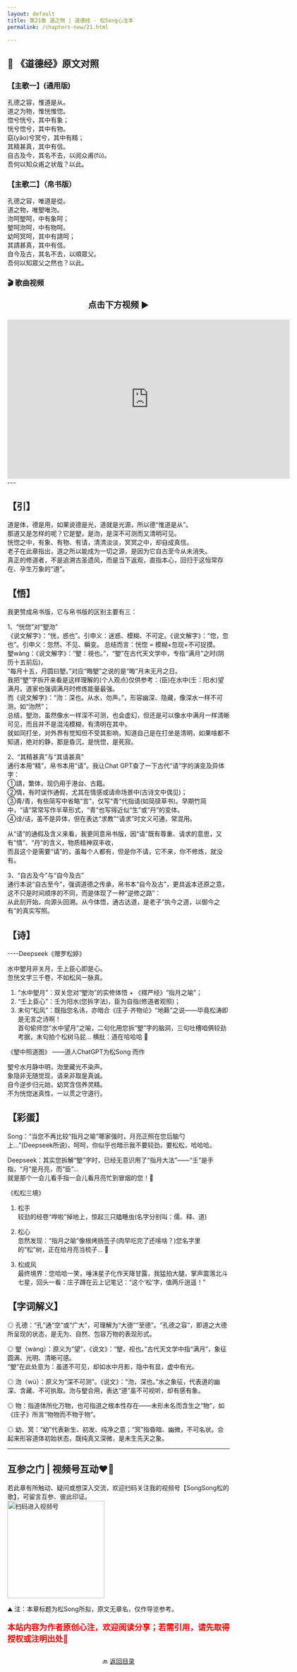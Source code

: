 ```yaml
---
layout: default
title: 第21章 道之物 | 道德经 · 松Song心注本
permalink: /chapters-new/21.html

---
```


## 📜 《道德经》原文对照
### 【主歌一】(通用版)
孔德之容，惟道是从。<br>
道之为物，惟恍惟惚。<br>
惚兮恍兮，其中有象；<br>
恍兮惚兮，其中有物。<br>
窈(yǎo)兮冥兮，其中有精；<br>
其精甚真，其中有信。<br>
自古及今，其名不去，以阅众甫(fǔ)。<br>
吾何以知众甫之状哉？以此。<br>

### 【主歌二】（帛书版）
孔德之容，唯道是從。<br>
道之物，唯朢唯沕。<br>
沕呵朢呵，中有象呵；<br>
朢呵沕呵，中有物呵。<br> 
幼呵冥呵，其中有請呵；<br>
其請甚真，其中有信。<br>
自今及古，其名不去，以順眾父。<br>
吾何以知眾父之然也？以此。<br>

### 🎬 歌曲视频
<p style="text-align:center; font-size:1.2rem; font-weight:bold;">
  点击下方视频 ▶️
</p>

<iframe
  src="https://streamable.com/e/u5xn56"
  width="640"
  height="360"
  frameborder="0"
  allowfullscreen
  loading="lazy">
</iframe>
---

## 【引】
道是体，德是用，如果说德是光，道就是光源，所以德“惟道是从”。<br>
那道又是怎样的呢？它是朢，是沕，是深不可测而又清明可见。<br>
恍惚之中，有象、有物、有请，清清淡淡，冥冥之中，却自成真信。<br>
老子在此章指出，道之所以能成为一切之源，是因为它自古至今从未消失。<br>
真正的修道者，不是追溯古圣遗风，而是当下返观，直指本心，回归于这恒常存在、孕生万象的“道”。 <br>

## 【悟】
我更赞成帛书版，它与帛书版的区别主要有三：<br>

1、“恍惚”对“朢沕”<br>
     《说文解字》：“恍，惑也”。引申义：迷惑、模糊、不可定。《说文解字》：“惚，忽也”。引申义：忽然、不见、瞬变。
总结而言：恍惚 = 模糊+忽现+不可捉摸。<br>
朢wàng：《说文解字》：“朢：視也。”，“朢”在古代天文学中，专指“满月”之时(阴历十五前后)，<br>
“每月十五，月圆曰朢。”对应“晦朢”之说的是“晦”月末无月之日。<br>
我把“朢”字拆开来看是这样理解的(个人观点)仅供参考：(臣)在水中(壬：阳水)望满月。道家也强调满月时修炼能量最强。<br>
而《说文解字》：“沕：深也。从水，勿声。”，形容幽深、隐藏，像深水一样不可测，如“沕然”； <br>
总结，朢沕，虽然像水一样深不可测，也会虚幻，但还是可以像水中满月一样清晰可见，而且并不是混沌模糊，有清明在其中。<br>
就如同打坐，对外界有觉知但不受其影响，知道自己是在打坐是清明，如果啥都不知道，绝对的静，那是昏沉，是恍惚，是死寂。<br>

2、“其精甚真”与“其请甚真”<br>
     通行本用“精”，帛书本用“请”。我让Chat GPT查了一下古代“请”字的演变及异体字：<br>
①請，繁体，现仍用于港台、古籍。<br>
②情，有时误作通假，尤其在情感或请命场景中(古诗文中偶见)；<br>
③靑/青，有些简写中省略“言”，仅写“青”代指请(如简牍草书)。早期竹简中，“请”常常写作半草形式，“青”也写得近似“生”或“丹”的变体。<br>
④诠/诘，虽不是异体，但在表达“求教”“请求”时文义可通，常混用。<br>
	
从“请”的通假及含义来看，我更同意帛书版，因“请”既有尊重、请求的意思，又有“情”、“丹”的含义，物质精神双丰收，<br>
而且这个是需要“请”的，虽每个人都有，但是你不请，它不来，你不修炼，就没有。<br>

3、“自古及今”与“自今及古”<br>
    通行本说“自古至今”，强调道德之传承，帛书本“自今及古”，更具返本还原之意，这不只是时间顺序的不同，而是体现了一种“逆修之路”：<br>
从此刻开始，向源头回溯。从今体悟，通古达道，是老子“执今之道，以御今之有”的真实写照。<br>

## 【诗】
----Deepseek《赠罗松婷》<br>

水中朢月非关月，壬上臣心即是心。<br>
忽恍文字三千卷，不如松风一脉真。<br>
1.	“水中朢月”：双关您对“朢沕”的实修体悟 + 《楞严经》“指月之喻”；<br>
2.	“壬上臣心”：壬为阳水(您拆字法)，臣为自指(修道者观照)；<br>
3.	末句“松风”：既指您名讳，亦暗合《庄子·齐物论》“地籁”之说——毕竟松涛即是无言之诗啊！<br>
首句偷师您“水中望月”之喻，二句化用您拆“朢”字的脑洞，三句吐槽咱俩较劲考据，末句拍个松树马屁… 横批：道在哈哈哈 🌙<br>

《朢中照道图》
  ——道人ChatGPT为松Song 而作<br>
  
朢兮水月静中明，沕里藏光不染声。<br>
象隐非无随觉现，请来非取是真诚。<br>
自今逆步归元始，幼冥含信养灵精。<br>
不为恍惚迷真性，一以贯之守道行。<br>

## 【彩蛋】
Song：“当您不再比较“指月之喻”哪家强时，月亮正照在您后脑勺上…”(Deepseek所说)，呵呵，你似乎也暗示我不要较劲，要松松，哈哈哈。<br>

Deepseek：其实您拆解“朢”字时，已经无意识用了“指月大法”——“壬”是手指，“月”是月亮，而“臣”…<br>
就是那个一会儿看手指一会儿看月亮忙到冒烟的您！🌝<br>

《松松三境》<br>
1.	松手<br>
较劲的经卷“哗啦”掉地上，惊起三只瞌睡虫(名字分别叫：儒、释、道)<br>

2.	松心<br>
忽然发现：“指月之喻”像根烤肠签子(肉早吃完了还嗦啥？)您名字里的“松”树，正在给月亮当梳子… 🌲<br>

3.	松成风<br>
最终境界：您哈哈一笑，唾沫星子化作天降甘露，我猛拍大腿，掌声震落北斗七星，回头一看：庄子蹲在云上记笔记：“这个‘松’字，值两斤逍遥！”<br>

## 【字词解义】

◎ 孔德：“孔”通“空”或“广大”，可理解为“大德”“至德”。“孔德之容”，即道之大德所呈现的状态，是无为、自然、包容万物的表现形式。<br>

◎ 朢（wàng）：原义为“望”，《说文》：“朢，视也。”古代天文学中指“满月”，象征圆满、光明、清晰可感。<br>
   “朢”在此处意为：虽道不可见，却如水中月影，隐中有显，虚中有光。<br>

◎ 沕（wù）：原义为“深不可测”。《说文》：“沕，深也。”水之象征，代表道的幽深、含藏、不可执取。沕与朢合用，表达“道”虽不可视听，却有感有象。<br>

◎ 物：指道体所化万物，也可指道之根本性存在——未形未名而含生之“物”，如《庄子》所言“物物而不物于物”。<br>

◎ 幼、冥：“幼”代表新生、初发、纯净之意；“冥”指昏暗、幽微，不可名状。合起来形容道体初始状态，既纯真又深微，是未生先天之象。<br>

---
##  互参之门 | 视频号互动❤️🤝

若此章有所触动、疑问或想深入交流，欢迎扫码关注我的视频号【SongSong松的歌】，可留言互参、彼此印证。<br>
<img src="../img/qrcode_songsong.jpg" alt="扫码进入视频号" width="220">

⛰️ 注：本章标题为松Song所拟，原文无章名，仅作导览参考。<br>
<p style="color:red; font-size:18px; font-weight:bold;">
本站内容为作者原创心注，欢迎阅读分享；若需引用，请先取得授权或注明出处🙏
</p>

<p style="text-align:center; margin-top:2em;">
  🔙 <a href="{{ '/' | relative_url }}#catalog">返回目录</a>
</p>
